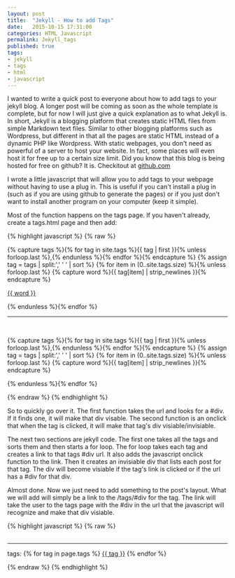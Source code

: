 ```yaml
---
layout: post
title:  "Jekyll - How to add Tags"
date:   2015-10-15 17:31:00
categories: HTML Javascript
permalink: Jekyll_tags
published: true
tags:
- jekyll
- tags
- html
- javascript
---
```

I wanted to write a quick post to everyone about how to add tags to your jekyll blog.  A longer post will be coming as soon as the whole template is complete, but for now I will just give a quick explanation as to what Jekyll is.  In short, Jekyll is a blogging platform that creates static HTML files from simple Markdown text files.  Similar to other blogging platforms such as Wordpress, but different in that all the pages are static HTML instead of a dynamic PHP like Wordpress.  With static webpages, you don't need as powerful of a server to host your website.  In fact, some places will even host it for free up to a certain size limit.  Did you know that this blog is being hosted for free on github?  It is.  Checkitout at [github.com](https://github.com/7blink/blog)

I wrote a little javascript that will allow you to add tags to your webpage without having to use a plug in.  This is useful if you can't install a plug in (such as if you are using github to generate the pages) or if you just don't want to install another program on your computer (keep it simple).  

Most of the function happens on the tags page.  If you haven't already, create a tags.html page and then add:

{% highlight javascript %}
{% raw  %}
<script type="text/javascript">
// take the url #div and make that display visable
window.onload = function() {
  var url_arr = document.URL.split('#');
      page    = url_arr[url_arr.length - 1];
      document.getElementById(page).style.display="block";
}

// on click, switch that div between visiable and invisiable
function toggle_visibility(id) {
   var tag = document.getElementById(id);
   if(tag.style.display == 'block')
      tag.style.display = 'none';
   else
      tag.style.display = 'block';
}
</script>
<!-- Create a list of all the tags and loop through one at a time -->
<div class="tags_page"><p>
{% capture tags %}{% for tag in site.tags %}{{ tag | first }}{% unless forloop.last %},{% endunless %}{% endfor %}{% endcapture %}
{% assign tag = tags | split:',' ' ' | sort %}
{% for item in (0..site.tags.size) %}{% unless forloop.last %}
{% capture word %}{{ tag[item] | strip_newlines  }}{% endcapture %}

<!-- For each tag, create an invisiable div with each tag's posts.  Also add onclick toggle. -->
<a href="#{{ word }}" onclick="toggle_visibility('{{ word }}');">{{ word }}</a>

{% endunless %}{% endfor %}
</p>
</div>
<hr id="line"> <br />
<div class="tags_page"><p>
{% capture tags %}{% for tag in site.tags %}{{ tag | first }}{% unless forloop.last %},{% endunless %}{% endfor %}{% endcapture %}
{% assign tag = tags | split:',' ' ' | sort %}
{% for item in (0..site.tags.size) %}{% unless forloop.last %}
{% capture word %}{{ tag[item] | strip_newlines  }}{% endcapture %}

<!-- For each tag, create an invisiable div with each tag's posts.  Also add onclick toggle. -->
<div id="{{ word }}" style="display:none">
<ul>
{% for post in site.tags[word] %}{% if post.title != null %}
<li><span>{{ post.date | date: "%b %d" }}</span>» <a href="{{ site.baseurl}}{{ post.url }}">{{ post.title }}</a></li>
<hr id="line">
{% endif %}{% endfor %}
</ul>
</div>
{% endunless %}{% endfor %}
</p>
</div>
{% endraw %}
{% endhighlight %}

So to quickly go over it.  The first function takes the url and looks for a #div.  If it finds one, it will make that div visable.  The second function is an onclick that when the tag is clicked, it will make that tag's div visiable/invisiable.

The next two sections are jekyll code.  The first one takes all the tags and sorts them and then starts a for loop.  The for loop takes each tag and creates a link to that tags #div url.  It also adds the javascript onclick function to the link.  Then it creates an invisiable div that lists each post for that tag.  The div will become visiable if the tag's link is clicked or if the url has a #div for that div.

Almost done.  Now we just need to add something to the post's layout.  What we will add will simply be a link to the /tags/#div for the tag.  The link will take the user to the tags page with the #div in the url that the javascript will recognize and make that div visiable.

{% highlight javascript %}
{% raw %}
<br> <br>
<hr id="line">
<p>tags:
{% for tag in page.tags %}
    <a href="/tags/#{{ tag }}">{{ tag }}</a>
{% endfor %}
</p>
{% endraw %}
{% endhighlight %}
